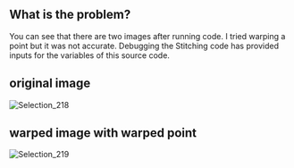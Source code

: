 ## What is the problem?
You can see that there are two images after running code. I tried warping a point but it was not accurate. Debugging the Stitching code has provided inputs for the variables of this source code.

## original image
![Selection_218](https://user-images.githubusercontent.com/14973524/119262936-3d4f0280-bbf2-11eb-8257-64b5812338f6.png)

## warped image with warped point
![Selection_219](https://user-images.githubusercontent.com/14973524/119262950-4a6bf180-bbf2-11eb-9f84-b7d57fbb0017.png)
